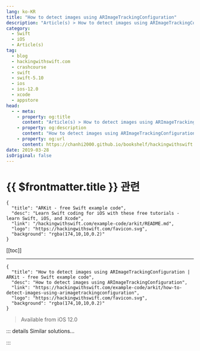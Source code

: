```yaml
---
lang: ko-KR
title: "How to detect images using ARImageTrackingConfiguration"
description: "Article(s) > How to detect images using ARImageTrackingConfiguration"
category:
  - Swift
  - iOS
  - Article(s)
tag: 
  - blog
  - hackingwithswift.com
  - crashcourse
  - swift
  - swift-5.10
  - ios
  - ios-12.0
  - xcode
  - appstore
head:
  - - meta:
    - property: og:title
      content: "Article(s) > How to detect images using ARImageTrackingConfiguration"
    - property: og:description
      content: "How to detect images using ARImageTrackingConfiguration"
    - property: og:url
      content: https://chanhi2000.github.io/bookshelf/hackingwithswift.com/example-code/arkit/how-to-detect-images-using-arimagetrackingconfiguration.html
date: 2019-03-28
isOriginal: false
---
```


# {{ $frontmatter.title }} 관련

```component VPCard
{
  "title": "ARKit - free Swift example code",
  "desc": "Learn Swift coding for iOS with these free tutorials - learn Swift, iOS, and Xcode",
  "link": "/hackingwithswift.com/example-code/arkit/README.md",
  "logo": "https://hackingwithswift.com/favicon.svg",
  "background": "rgba(174,10,10,0.2)"
}
```

[[toc]]

---

```component VPCard
{
  "title": "How to detect images using ARImageTrackingConfiguration | ARKit - free Swift example code",
  "desc": "How to detect images using ARImageTrackingConfiguration",
  "link": "https://hackingwithswift.com/example-code/arkit/how-to-detect-images-using-arimagetrackingconfiguration",
  "logo": "https://hackingwithswift.com/favicon.svg",
  "background": "rgba(174,10,10,0.2)"
}
```

> Available from iOS 12.0

<!-- TODO: 작성 -->

<!--
ARKit can automatically scan for images in the world, which means you can attach overlays showing more detail or trigger other behaviors inside your app depending on what was found. There are two important drawbacks you should be aware of before you start:

1. The images need to be visually distinct, which means they need some amount of detail and color variation. Xcode will warn you if your images aren’t good enough.
2. ARKit can detect a fixed number of images at a time, so if you want to detect many you either need to decide which to search for based on location (e.g. iBeacons in an art gallery), or cycle between your picture selection constantly. 25 or fewer is the target Apple recommends.

To get started detecting images, create a new iOS project using the Augmented Reality App template and SceneKit, then clean it up: open <FontIcon icon="fa-brands fa-swift"/>`ViewController.swift`, clear out everything in `viewDidLoad()` except the call to `super.viewDidLoad()` and `sceneView.delegate = self`, and finally delete the three empty methods at the end. You can also delete art.scnassets, which isn’t needed here.

The first step is to import the pictures you want ARKit to recognize. Remember, these should be digital copies of real-world pictures, so either scan the real-world objects or print your images. These pictures should *not* just be dragged into your asset catalog - we need to add them in a special way.

In your asset catalog, right-click on the blank space below AppIcon and choose New AR Resource Group. It will be named “AR Resources” by default, but I’d like you to change that to something that represents your images. For example, if you were looking for pictures in an art gallery you might call it Paintings. Now drag your images to where it says “No AR items”, to add those numbers to the resource group.

This process creates a set of images that ARKit is able to scan for, and although you can create as many as you want you can have only one active at a given time.

When you next press <kbd>Cmd</kbd>+B to build your project, Xcode will scan your ARKit images to make sure they are suitable for AR detection. You should, at least at first, always get warnings for your images, because Xcode should report the images need “non-zero, positive width”. This is because adding PNG files to the ARKit catalog isn’t enough: Xcode needs to know an estimated *size* of the images in the real world, so it can detect them more accurately. So, select each of your images, then enter their size into the attributes inspector - the default unit is meters, but you’ll probably find it easier to change that to centimeters.

Once you’ve entered a valid size for each image, Xcode’s warnings should go away - if any warnings remain it means your images fail the detection criteria, so read Xcode’s suggestions and try again.

The next step is to tell ARKit that we want to scan for images, and in particular those images we just added. Open <FontIcon icon="fa-brands fa-swift"/>`ViewController.swift` and change `viewWillAppear()` to this:

```swift
override func viewWillAppear(_ animated: Bool) {
    super.viewWillAppear(animated)

    let configuration = ARImageTrackingConfiguration()

    guard let trackingImages = ARReferenceImage.referenceImages(inGroupNamed: "YourGroupNameHere", bundle: nil) else {
        // failed to read them - crash immediately!
        fatalError("Couldn't load tracking images.")
    }

    configuration.trackingImages = trackingImages
    sceneView.session.run(configuration)
}
```

**Note:** Obviously you should change “YourGroupNameHere” to name of your AR resource group.

That loads the AR resource group you created and asks ARKit to track them. If for some reason you need to track more than one image at a time, you can set the `maximumNumberOfTrackedImages` property on your session to whatever you need - it defaults to 1, but modern iPhones can handle about 4.

Now that tracking is running, the final step is to make the app do something when your image is detected. Here’s some code for the `ViewController` class that places a translucent blue layer over each detected image:

```swift
func renderer(_ renderer: SCNSceneRenderer, nodeFor anchor: ARAnchor) -> SCNNode? {
    // make sure this is an image anchor, otherwise bail out
    guard let imageAnchor = anchor as? ARImageAnchor else { return nil }

    // create a plane at the exact physical width and height of our reference image
    let plane = SCNPlane(width: imageAnchor.referenceImage.physicalSize.width, height: imageAnchor.referenceImage.physicalSize.height)

    // make the plane have a transparent blue color
    plane.firstMaterial?.diffuse.contents = UIColor.blue.withAlphaComponent(0.5)

    // wrap the plane in a node and rotate it so it's facing us
    let planeNode = SCNNode(geometry: plane)
    planeNode.eulerAngles.x = -.pi / 2

    // now wrap that in another node and send it back
    let node = SCNNode()
    node.addChildNode(planeNode)
    return node
}
```

Wrapping our node in a parent is helpful so that ARKit can move, rotate, and scale the parent without affecting the child node inside.

**Tip:** You can read the name of the detected image by using `imageAnchor.referenceImage.name` - this will match whatever name it has in your asset catalog.

That’s all the code you need, so if you run the app on a real device you should be able to try scanning your images. When it runs for the first time you’ll be asked for camera permissions, but after that you’ll find you can detect your images in any orientation, pick them up, move them around, and so on - ARKit is remarkably good at detecting all sorts of variations.

-->

::: details Similar solutions…

<!--
/quick-start/swiftui/how-to-draw-images-using-image-views">How to draw images using Image views 
/quick-start/swiftui/how-to-use-decorative-images-to-reduce-screen-reader-clutter">How to use decorative images to reduce screen reader clutter 
/quick-start/swiftui/how-to-render-images-using-sf-symbols">How to render images using SF Symbols 
/example-code/xcode/how-to-use-vector-images-in-your-asset-catalog">How to use vector images in your asset catalog 
/quick-start/swiftui/how-to-insert-images-into-text">How to insert images into text</a>
-->

:::

